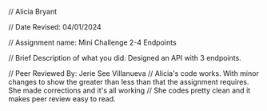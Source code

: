 // Alicia Bryant

 // Date Revised: 04/01/2024

 // Assignment name: Mini Challenge 2-4 Endpoints

 // Brief Description of what you did: Designed an API with 3 endpoints.

 // Peer Reviewed By: Jerie See Villanueva
 // Alicia's code works. With minor changes to show the greater than less than that the assignment requires. She made corrections and it's all working
 // She codes pretty clean and it makes peer review easy to read.
